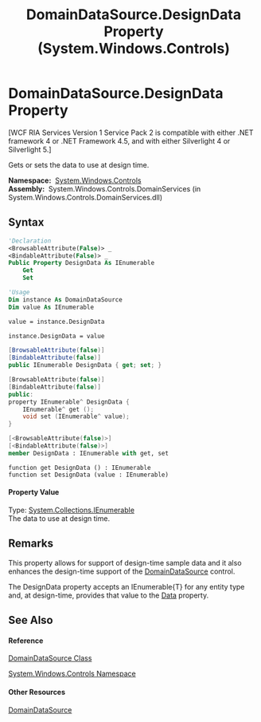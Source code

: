 ﻿---
title: DomainDataSource.DesignData Property  (System.Windows.Controls)
TOCTitle: DesignData Property
ms:assetid: P:System.Windows.Controls.DomainDataSource.DesignData
ms:mtpsurl: https://msdn.microsoft.com/en-us/library/system.windows.controls.domaindatasource.designdata(v=VS.91)
ms:contentKeyID: 28755175
ms.date: 01/27/2012
mtps_version: v=VS.91
f1_keywords:
- System.Windows.Controls.DomainDataSource.DesignData
- System.Windows.Controls.DomainDataSource.get_DesignData
- System.Windows.Controls.DomainDataSource.set_DesignData
dev_langs:
- CSharp
- JScript
- VB
- FSharp
- c++
api_location:
- System.Windows.Controls.DomainServices.dll
api_name:
- System.Windows.Controls.DomainDataSource.DesignData
- System.Windows.Controls.DomainDataSource.get_DesignData
- System.Windows.Controls.DomainDataSource.set_DesignData
api_type:
- Managed
topic_type:
- apiref
- kbSyntax
product_family_name: VS
ROBOTS: INDEX,FOLLOW
---

# DomainDataSource.DesignData Property

\[WCF RIA Services Version 1 Service Pack 2 is compatible with either .NET framework 4 or .NET Framework 4.5, and with either Silverlight 4 or Silverlight 5.\]

Gets or sets the data to use at design time.

**Namespace:**  [System.Windows.Controls](ms590941\(v=vs.91\).md)  
**Assembly:**  System.Windows.Controls.DomainServices (in System.Windows.Controls.DomainServices.dll)

## Syntax

``` vb
'Declaration
<BrowsableAttribute(False)> _
<BindableAttribute(False)> _
Public Property DesignData As IEnumerable
    Get
    Set
```

``` vb
'Usage
Dim instance As DomainDataSource
Dim value As IEnumerable

value = instance.DesignData

instance.DesignData = value
```

``` csharp
[BrowsableAttribute(false)]
[BindableAttribute(false)]
public IEnumerable DesignData { get; set; }
```

``` c++
[BrowsableAttribute(false)]
[BindableAttribute(false)]
public:
property IEnumerable^ DesignData {
    IEnumerable^ get ();
    void set (IEnumerable^ value);
}
```

``` fsharp
[<BrowsableAttribute(false)>]
[<BindableAttribute(false)>]
member DesignData : IEnumerable with get, set
```

``` jscript
function get DesignData () : IEnumerable
function set DesignData (value : IEnumerable)
```

#### Property Value

Type: [System.Collections.IEnumerable](https://msdn.microsoft.com/en-us/library/h1x9x1b1)  
The data to use at design time.  

## Remarks

This property allows for support of design-time sample data and it also enhances the design-time support of the [DomainDataSource](ee732901\(v=vs.91\).md) control.

The DesignData property accepts an IEnumerable{T} for any entity type and, at design-time, provides that value to the [Data](ee707579\(v=vs.91\).md) property.

## See Also

#### Reference

[DomainDataSource Class](ee732901\(v=vs.91\).md)

[System.Windows.Controls Namespace](ms590941\(v=vs.91\).md)

#### Other Resources

[DomainDataSource](ee707363\(v=vs.91\).md)

